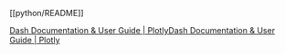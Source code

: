 [[python/README]]

[Dash Documentation & User Guide | PlotlyDash Documentation & User Guide | Plotly](https://dash.plotly.com/)